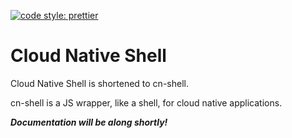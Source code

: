 [![code style: prettier](https://img.shields.io/badge/code_style-prettier-ff69b4.svg?style=flat-square)](https://github.com/prettier/prettier)

# Cloud Native Shell

Cloud Native Shell is shortened to cn-shell.

cn-shell is a JS wrapper, like a shell, for cloud native applications.

_**Documentation will be along shortly!**_
